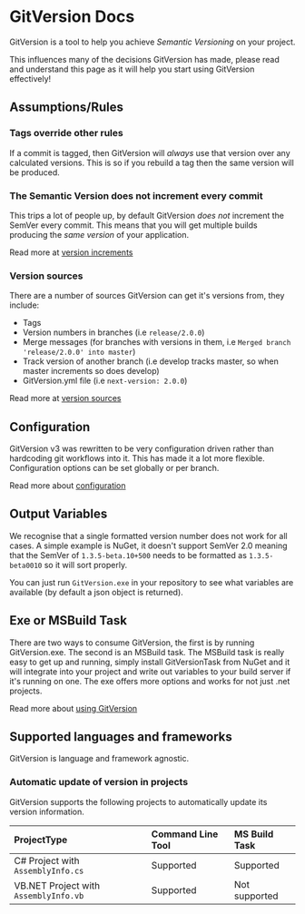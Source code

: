 # GitVersion Docs
GitVersion is a tool to help you achieve *Semantic Versioning* on your project.

This influences many of the decisions GitVersion has made, please read and understand this page as it will help you start using GitVersion effectively!

## Assumptions/Rules
### Tags override other rules
If a commit is tagged, then GitVersion will *always* use that version over any calculated versions. This is so if you rebuild a tag then the same version will be produced.

### The Semantic Version does not increment every commit
This trips a lot of people up, by default GitVersion *does not* increment the SemVer every commit. This means that you will get multiple builds producing the *same version* of your application.

Read more at [version increments](more-info/version-increments.md)

### Version sources
There are a number of sources GitVersion can get it's versions from, they include:

 - Tags
 - Version numbers in branches (i.e `release/2.0.0`)
 - Merge messages (for branches with versions in them, i.e `Merged branch 'release/2.0.0' into master`)
 - Track version of another branch (i.e develop tracks master, so when master increments so does develop)
 - GitVersion.yml file (i.e `next-version: 2.0.0`)

Read more at [version sources](more-info/version-sources.md)

## Configuration
GitVersion v3 was rewritten to be very configuration driven rather than hardcoding git workflows into it. This has made it a lot more flexible. Configuration options can be set globally or per branch.

Read more about [configuration](configuration.md)

## Output Variables
We recognise that a single formatted version number does not work for all cases. A simple example is NuGet, it doesn't support SemVer 2.0 meaning that the SemVer of `1.3.5-beta.10+500` needs to be formatted as `1.3.5-beta0010` so it will sort properly.

You can just run `GitVersion.exe` in your repository to see what variables are available (by default a json object is returned).

## Exe or MSBuild Task
There are two ways to consume GitVersion, the first is by running GitVersion.exe. The second is an MSBuild task. The MSBuild task is really easy to get up and running, simply install GitVersionTask from NuGet and it will integrate into your project and write out variables to your build server if it's running on one. The exe offers more options and works for not just .net projects.

Read more about [using GitVersion](usage/usage.md)

## Supported languages and frameworks
GitVersion is language and framework agnostic.

### Automatic update of version in projects
GitVersion supports the following projects to automatically update its version information.

| ProjectType                           | Command Line Tool           | MS Build Task  |
| :------------------------------------ | :-------------------------- | :------------- |
| C# Project with `AssemblyInfo.cs`     | Supported                   | Supported      |
| VB.NET Project with `AssemblyInfo.vb` | Supported                   | Not supported  |